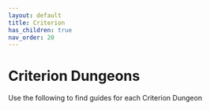 ```yaml
---
layout: default
title: Criterion
has_children: true
nav_order: 20
---
```


# Criterion Dungeons

Use the following to find guides for each Criterion Dungeon